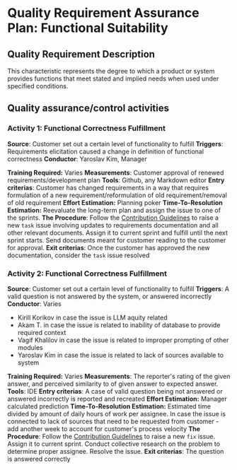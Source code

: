 # Quality Requirement Assurance Plan: Functional Suitability

## Quality Requirement Description
This characteristic represents the degree to which a product or system provides functions that meet stated and implied needs when used under specified conditions. 
## Quality assurance/control activities
### Activity 1: Functional Correctness Fulfillment
**Source**: Customer set out a certain level of functionality to fulfill <!--What is the cause for this activity. e.g. in case of Functional Compliance this is "Customer. Customer requires a certain level of functionality to be fulfilled"-->
**Triggers**: Requirements elicitation caused a change in definition of functional correctness<!--What happens to trigger this procedure-->
**Conductor**: Yaroslav Kim, Manager
<!--Who must handle this activity (Specify a person and their qualification)-->
**Training Required:** Varies<!--What training should the person have undertaken before activity-->
**Measurements**: Customer approval of renewed requirements/development plan<!--What measurements reflect the efficiency of the activity-->
**Tools**: Github, any Markdown editor <!--What tools (software, browser extensions, etc) should be used-->
**Entry criterias**: Customer has changed requirements in a way that requires formulation of a new requirement/reformulation of old requirement/removal of old requirement <!--What conditions must be met to start doing the activity. For example, if we are using SonarQube to ascertain maintainability, we might forego any recommendations in regards to lets say thread safety due to some reason, so entry criteria won't be met even if a trigger for the procedure (fall in rating) fired.-->
**Effort Estimation:** Planning poker <!--What methodology could be used to estimate the amount of effort required. E.g. planning poker to estimate amount of work-hours that a developer spends-->
**Time-To-Resolution Estimation:** Reevaluate the long-term plan and assign the issue to one of the sprints. <!--How to calculate amount of work-days to resolution. This is different from effort estimation because some resolutions require customer to handle some paperwork first-->
**The Procedure**: Follow the [Contribution Guidelines](<Configuration Management/Contribution Guidelines.md>) to raise a new `task` issue involving updates to requirements documentation and all other relevant documents. Assign it to current sprint and fulfill until the next sprint starts. Send documents meant for customer reading to the customer for approval. <!--Describe the procedure undertaken. You may refer to other documents if necessary (for example, refer to Configuration Management if there a change in functional requirement requires a new feature to be fulfilled)-->
**Exit criterias**: Once the customer has approved the new documentation, consider the `task` issue resolved <!--What conditions must be met to stop doing the activity-->
### Activity 2: Functional Correctness Fulfillment
**Source**: Customer set out a certain level of functionality to fulfill<!--What is the cause for this activity. e.g. in case of Functional Compliance this is "Customer. Customer requires a certain level of functionality to be fulfilled"-->
**Triggers**: A valid question is not answered by the system, or answered incorrectly <!--What happens to trigger this procedure-->
**Conductor**: Varies
- Kirill Korikov in case the issue is LLM aquity related
- Akam T. in case the issue is related to inability of database to provide required context
- Vagif Khalilov in case the issue is related to improper prompting of other modules
- Yaroslav Kim in case the issue is related to lack of sources available to system
<!--Who must handle this activity (Specify a person and their qualification)-->
**Training Required:** Varies <!--What training should the person have undertaken before activity-->
**Measurements**: The reporter's rating of the given answer, and perceived similarity to of given answer to expected answer. <!--What measurements reflect the efficiency of the activity-->
**Tools**: IDE <!--What tools (software, browser extensions, etc) should be used-->
**Entry criterias**: A case of valid question being not answered or answered incorrectly is reported and recreated <!--What conditions must be met to start doing the activity. For example, if we are using SonarQube to ascertain maintainability, we might forego any recommendations in regards to lets say thread safety due to some reason, so entry criteria won't be met even if a trigger for the procedure (fall in rating) fired.-->
**Effort Estimation:** Manager calculated prediction <!--What methodology could be used to estimate the amount of effort required. E.g. planning poker to estimate amount of work-hours that a developer spends-->
**Time-To-Resolution Estimation:** Estimated time divided by amount of daily hours of work per assignee. In case the issue is connected to lack of sources that need to be requested from customer - add another week to account for customer's process velocity <!--How to calculate amount of work-days to resolution. This is different from effort estimation because some resolutions require customer to handle some paperwork first-->
**The Procedure**: Follow the [Contribution Guidelines](<Configuration Management/Contribution Guidelines.md>) to raise a new `fix` issue. Assign it to current sprint. Conduct collective research on the problem to determine proper assignee. Resolve the issue. <!--Describe the procedure undertaken. You may refer to other documents if necessary (for example, refer to Configuration Management if there a change in functional requirement requires a new feature to be fulfilled)-->
**Exit criterias**: The question is answered correctly <!--What conditions must be met to stop doing the activity-->

